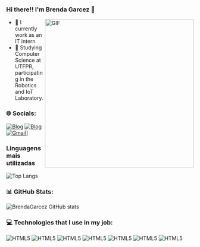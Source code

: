 ### Hi there!! I'm Brenda Garcez 👋

<img align="right" alt="GIF" src="https://media0.giphy.com/media/v1.Y2lkPTc5MGI3NjExcW9tOXQxNWs4emhnYzgwMGo0OHRyMWdrM2F6cHIydTJnaDdoODZndyZlcD12MV9pbnRlcm5hbF9naWZfYnlfaWQmY3Q9Zw/Rpl1sod1vCXK0L2SUN/giphy.gif" width="400px" border-radius="50%"/>


- 🔭 I currently work as an IT intern
- 🌱 Studying Computer Science at UTFPR, participating in the Robotics and IoT Laboratory.
  
### 🌐 Socials:

[![Blog](https://img.shields.io/badge/Instagram-E4405F?style=for-the-badge&logo=instagram&logoColor=white)](https://www.instagram.com/bamy._?igsh=cmg3ZWRhc2Z4anpv)
[![Blog](https://img.shields.io/badge/LinkedIn-0077B5?style=for-the-badge&logo=linkedin&logoColor=white)](https://br.linkedin.com/in/brenda-garcez-4a3b6b228?trk=people-guest_people_search-card)
[![Gmail](https://img.shields.io/badge/Gmail-D14836?style=for-the-badge&logo=gmail&logoColor=white)](mailto:brenda.garcez04@gmail.com)]

### Linguagens mais utilizadas
![Top Langs](https://github-readme-stats.vercel.app/api/top-langs/?username=BrendaGarcez&layout=compact&theme=radical)

### 📊 GitHub Stats:

![BrendaGarcez GitHub stats](https://github-readme-stats.vercel.app/api?username=BrendaGarcez&show_icons=true&theme=tokyonight)

### 💻 Technologies that I use in my job:
<div style="display: inline_block">
  <img align="center" alt="HTML5" src="https://img.shields.io/badge/HTML-239120?style=for-the-badge&logo=html5&logoColor=white" />
  <img align="center" alt="HTML5" src="https://img.shields.io/badge/Python-3776AB?style=for-the-badge&logo=python&logoColor=white" />
  <img align="center" alt="HTML5" src="https://img.shields.io/badge/CSS-239120?&style=for-the-badge&logo=css3&logoColor=white" />
  <img align="center" alt="HTML5" src="https://img.shields.io/badge/C-00599C?style=for-the-badge&logo=c&logoColor=white" />
  <img align="center" alt="HTML5" src="https://img.shields.io/badge/Microsoft_Office-D83B01?style=for-the-badge&logo=microsoft-office&logoColor=white" />
  <img align="center" alt="HTML5" src="https://img.shields.io/badge/MySQL-005C84?style=for-the-badge&logo=mysql&logoColor=white" />
  <img align="center" alt="HTML5" src="https://img.shields.io/badge/C++-005C84?style=for-the-badge&logo=C++&logoColor=white"/>
</div>

